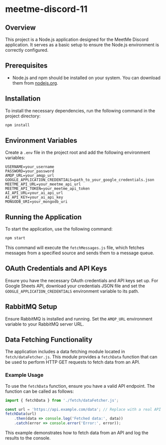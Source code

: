 # meetme-discord-11

## Overview
This project is a Node.js application designed for the MeetMe Discord application. It serves as a basic setup to ensure the Node.js environment is correctly configured.

## Prerequisites
- Node.js and npm should be installed on your system. You can download them from [nodejs.org](https://nodejs.org/).

## Installation
To install the necessary dependencies, run the following command in the project directory:

```bash
npm install
```

## Environment Variables
Create a `.env` file in the project root and add the following environment variables:

```
USERNAME=your_username
PASSWORD=your_password
AMQP_URL=your_amqp_url
GOOGLE_APPLICATION_CREDENTIALS=path_to_your_google_credentials.json
MEETME_API_URL=your_meetme_api_url
MEETME_API_TOKEN=your_meetme_api_token
AI_API_URL=your_ai_api_url
AI_API_KEY=your_ai_api_key
MONGODB_URI=your_mongodb_uri
```

## Running the Application
To start the application, use the following command:

```bash
npm start
```

This command will execute the `fetchMessages.js` file, which fetches messages from a specified source and sends them to a message queue.

## OAuth Credentials and API Keys
Ensure you have the necessary OAuth credentials and API keys set up. For Google Sheets API, download your credentials JSON file and set the `GOOGLE_APPLICATION_CREDENTIALS` environment variable to its path.

## RabbitMQ Setup
Ensure RabbitMQ is installed and running. Set the `AMQP_URL` environment variable to your RabbitMQ server URL.

## Data Fetching Functionality
The application includes a data fetching module located in `fetch/dataFetcher.js`. This module provides a `fetchData` function that can be used to perform HTTP GET requests to fetch data from an API.

### Example Usage
To use the `fetchData` function, ensure you have a valid API endpoint. The function can be called as follows:

```javascript
import { fetchData } from './fetch/dataFetcher.js';

const url = 'https://api.example.com/data'; // Replace with a real API endpoint
fetchData(url)
    .then(data => console.log('Fetched data:', data))
    .catch(error => console.error('Error:', error));
```

This example demonstrates how to fetch data from an API and log the results to the console.